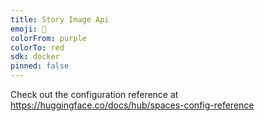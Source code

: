 ```yaml
---
title: Story Image Api
emoji: 🚀
colorFrom: purple
colorTo: red
sdk: docker
pinned: false
---
```


Check out the configuration reference at https://huggingface.co/docs/hub/spaces-config-reference
